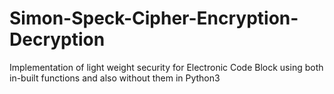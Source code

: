 # Simon-Speck-Cipher-Encryption-Decryption
Implementation of light weight security for Electronic Code Block using both in-built functions and also without them in Python3
